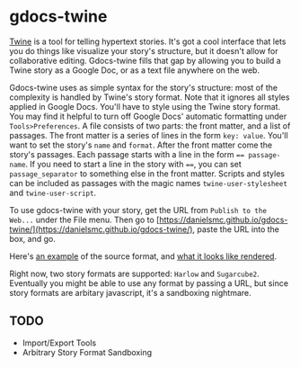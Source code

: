 # gdocs-twine
[Twine](https://twinery.org) is a tool for telling hypertext stories. It's got a cool interface that lets you do things like visualize your story's structure, but it doesn't allow for collaborative editing. Gdocs-twine fills that gap by allowing you to build a Twine story as a Google Doc, or as a text file anywhere on the web. 

Gdocs-twine uses as simple syntax for the story's structure: most of the complexity is handled by Twine's story format. Note that it ignores all styles applied in Google Docs. You'll have to style using the Twine story format. You may find it helpful to turn off Google Docs' automatic formatting under `Tools>Preferences`. A file consists of two parts: the front matter, and a list of passages. The front matter is a series of lines in the form `key: value`. You'll want to set the story's `name` and `format`. After the front matter come the story's passages. Each passage starts with a line in the form `== passage-name`. If you need to start a line in the story with `==`, you can set `passage_separator` to something else in the front matter. Scripts and styles can be included as passages with the magic names `twine-user-stylesheet` and `twine-user-script`.

To use gdocs-twine with your story, get the URL from `Publish to the Web...` under the File menu. Then go to [https://danielsmc.github.io/gdocs-twine/](https://danielsmc.github.io/gdocs-twine/), paste the URL into the box, and go.

Here's [an example](https://docs.google.com/document/d/1qehNM140m47Mykxpcj9JO9tE_ghJDUacv4B6fhs_jmY/pub) of the source format, and [what it looks like rendered](https://danielsmc.github.io/gdocs-twine/?doc=https%3A%2F%2Fdocs.google.com%2Fdocument%2Fd%2F1qehNM140m47Mykxpcj9JO9tE_ghJDUacv4B6fhs_jmY%2Fpub).

Right now, two story formats are supported: `Harlow` and `Sugarcube2`. Eventually you might be able to use any format by passing a URL, but since story formats are arbitary javascript, it's a sandboxing nightmare.

## TODO
* Import/Export Tools
* Arbitrary Story Format Sandboxing